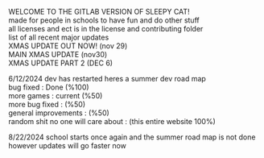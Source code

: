 WELCOME TO THE GITLAB VERSION OF SLEEPY CAT!<br>
made for people in schools to have fun and do other stuff<br>
all licenses and ect is in the license and contributing folder<br>
list of all recent major updates<br>
XMAS UPDATE OUT NOW! (nov 29)<br>
MAIN XMAS UPDATE (nov30)<br>
XMAS UPDATE PART 2 (DEC 6)<br>

6/12/2024 dev has restarted heres a summer dev road map<br>
bug fixed : Done (%100)<br>
more games : current (%50)<br>
more bug fixed : (%50) <br>
general improvements : (%50)<br>
random shit no one will care about : (this entire website 100%) <br>

8/22/2024 school starts once again and the summer road map is not done however updates will go faster now <br>